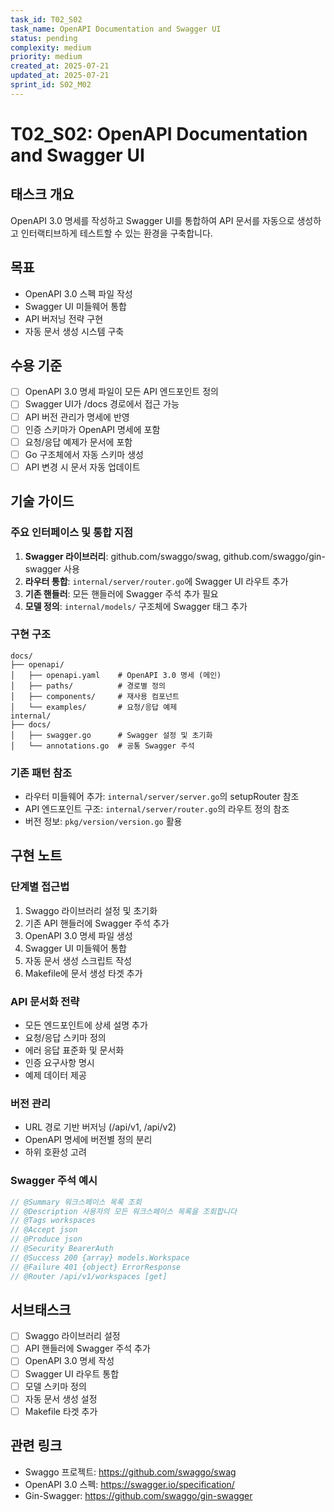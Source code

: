 ```yaml
---
task_id: T02_S02
task_name: OpenAPI Documentation and Swagger UI
status: pending
complexity: medium
priority: medium
created_at: 2025-07-21
updated_at: 2025-07-21
sprint_id: S02_M02
---
```


# T02_S02: OpenAPI Documentation and Swagger UI

## 태스크 개요

OpenAPI 3.0 명세를 작성하고 Swagger UI를 통합하여 API 문서를 자동으로 생성하고 인터랙티브하게 테스트할 수 있는 환경을 구축합니다.

## 목표

- OpenAPI 3.0 스펙 파일 작성
- Swagger UI 미들웨어 통합
- API 버저닝 전략 구현
- 자동 문서 생성 시스템 구축

## 수용 기준

- [ ] OpenAPI 3.0 명세 파일이 모든 API 엔드포인트 정의
- [ ] Swagger UI가 /docs 경로에서 접근 가능
- [ ] API 버전 관리가 명세에 반영
- [ ] 인증 스키마가 OpenAPI 명세에 포함
- [ ] 요청/응답 예제가 문서에 포함
- [ ] Go 구조체에서 자동 스키마 생성
- [ ] API 변경 시 문서 자동 업데이트

## 기술 가이드

### 주요 인터페이스 및 통합 지점

1. **Swagger 라이브러리**: github.com/swaggo/swag, github.com/swaggo/gin-swagger 사용
2. **라우터 통합**: `internal/server/router.go`에 Swagger UI 라우트 추가
3. **기존 핸들러**: 모든 핸들러에 Swagger 주석 추가 필요
4. **모델 정의**: `internal/models/` 구조체에 Swagger 태그 추가

### 구현 구조

```
docs/
├── openapi/
│   ├── openapi.yaml    # OpenAPI 3.0 명세 (메인)
│   ├── paths/          # 경로별 정의
│   ├── components/     # 재사용 컴포넌트
│   └── examples/       # 요청/응답 예제
internal/
├── docs/
│   ├── swagger.go      # Swagger 설정 및 초기화
│   └── annotations.go  # 공통 Swagger 주석
```

### 기존 패턴 참조

- 라우터 미들웨어 추가: `internal/server/server.go`의 setupRouter 참조
- API 엔드포인트 구조: `internal/server/router.go`의 라우트 정의 참조
- 버전 정보: `pkg/version/version.go` 활용

## 구현 노트

### 단계별 접근법

1. Swaggo 라이브러리 설정 및 초기화
2. 기존 API 핸들러에 Swagger 주석 추가
3. OpenAPI 3.0 명세 파일 생성
4. Swagger UI 미들웨어 통합
5. 자동 문서 생성 스크립트 작성
6. Makefile에 문서 생성 타겟 추가

### API 문서화 전략

- 모든 엔드포인트에 상세 설명 추가
- 요청/응답 스키마 정의
- 에러 응답 표준화 및 문서화
- 인증 요구사항 명시
- 예제 데이터 제공

### 버전 관리

- URL 경로 기반 버저닝 (/api/v1, /api/v2)
- OpenAPI 명세에 버전별 정의 분리
- 하위 호환성 고려

### Swagger 주석 예시

```go
// @Summary 워크스페이스 목록 조회
// @Description 사용자의 모든 워크스페이스 목록을 조회합니다
// @Tags workspaces
// @Accept json
// @Produce json
// @Security BearerAuth
// @Success 200 {array} models.Workspace
// @Failure 401 {object} ErrorResponse
// @Router /api/v1/workspaces [get]
```

## 서브태스크

- [ ] Swaggo 라이브러리 설정
- [ ] API 핸들러에 Swagger 주석 추가
- [ ] OpenAPI 3.0 명세 작성
- [ ] Swagger UI 라우트 통합
- [ ] 모델 스키마 정의
- [ ] 자동 문서 생성 설정
- [ ] Makefile 타겟 추가

## 관련 링크

- Swaggo 프로젝트: https://github.com/swaggo/swag
- OpenAPI 3.0 스펙: https://swagger.io/specification/
- Gin-Swagger: https://github.com/swaggo/gin-swagger